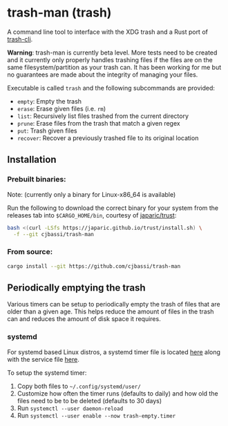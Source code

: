 # trash-man (trash)

A command line tool to interface with the XDG trash and a Rust port of [trash-cli](https://github.com/andreafrancia/trash-cli).

**Warning**: trash-man is currently beta level. More tests need to be created and it currently only properly handles trashing files if the files are on the same filesystem/partition as your trash can. It has been working for me but no guarantees are made about the integrity of managing your files.

Executable is called `trash` and the following subcommands are provided:

- `empty`: Empty the trash
- `erase`: Erase given files (i.e. `rm`)
- `list`: Recursively list files trashed from the current directory
- `prune`: Erase files from the trash that match a given regex
- `put`: Trash given files
- `recover`: Recover a previously trashed file to its original location

## Installation

### Prebuilt binaries:

Note: (currently only a binary for Linux-x86_64 is available)

Run the following to download the correct binary for your system from the releases tab into `$CARGO_HOME/bin`, courtesy of [japaric/trust](https://github.com/japaric/trust):

```bash
bash <(curl -LSfs https://japaric.github.io/trust/install.sh) \
  -f --git cjbassi/trash-man
```

### From source:

```bash
cargo install --git https://github.com/cjbassi/trash-man
```

## Periodically emptying the trash

Various timers can be setup to periodically empty the trash of files that are older than a given age. This helps reduce the amount of files in the trash can and reduces the amount of disk space it requires.

### systemd

For systemd based Linux distros, a systemd timer file is located [here](./systemd/trash-empty.timer) along with the service file [here](./systemd/trash-empty.service).

To setup the systemd timer:

1. Copy both files to `~/.config/systemd/user/`
2. Customize how often the timer runs (defaults to daily) and how old the files need to be to be deleted (defaults to 30 days)
3. Run `systemctl --user daemon-reload`
4. Run `systemctl --user enable --now trash-empty.timer`
